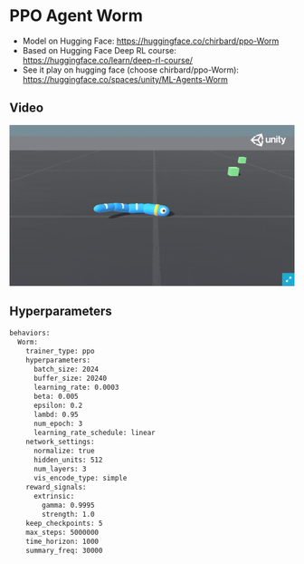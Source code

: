 # PPO Agent Worm

- Model on Hugging Face: https://huggingface.co/chirbard/ppo-Worm
- Based on Hugging Face Deep RL course: https://huggingface.co/learn/deep-rl-course/
- See it play on hugging face (choose chirbard/ppo-Worm): https://huggingface.co/spaces/unity/ML-Agents-Worm 

## Video
![replay gif](replay.gif)

## Hyperparameters
```
behaviors:
  Worm:
    trainer_type: ppo
    hyperparameters:
      batch_size: 2024
      buffer_size: 20240
      learning_rate: 0.0003
      beta: 0.005
      epsilon: 0.2
      lambd: 0.95
      num_epoch: 3
      learning_rate_schedule: linear
    network_settings:
      normalize: true
      hidden_units: 512
      num_layers: 3
      vis_encode_type: simple
    reward_signals:
      extrinsic:
        gamma: 0.9995
        strength: 1.0
    keep_checkpoints: 5
    max_steps: 5000000
    time_horizon: 1000
    summary_freq: 30000
```
